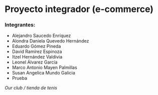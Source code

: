 # Proyecto integrador (e-commerce) 

### Integrantes:
<ul>
  <li>Alejandro Saucedo Enríquez</li> 
  <li>Alondra Daniela Quevedo Hernández</li> 
  <li>Eduardo Gómez Pineda</li> 
  <li>David Ramírez Espinoza</li> 
  <li>Itzel Hernández Valdivia</li> 
  <li>Leonel Álvarez García</li> 
  <li>Marco Antonio Mayen Palmillas</li> 
  <li>Susan Angelica Mundo Galicia</li> 
  <li>Prueba
</ul>

 _Our club / tienda de tenis_
